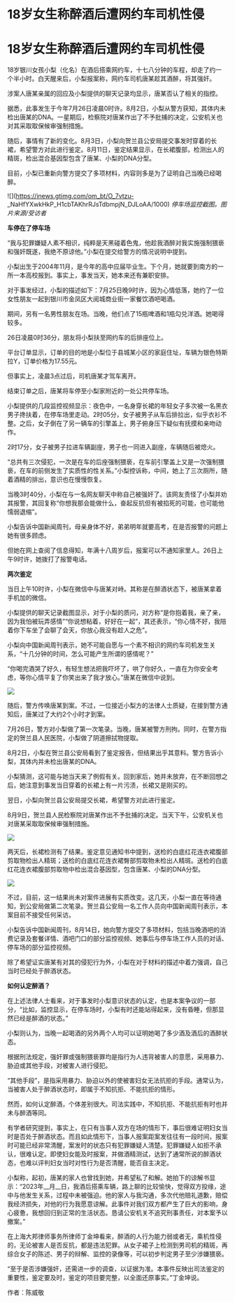 # 18岁女生称醉酒后遭网约车司机性侵

# 18岁女生称醉酒后遭网约车司机性侵

18岁银川女孩小梨（化名）在酒后搭乘网约车，十七八分钟的车程，却走了约一个半小时。白天醒来后，小梨报案称，网约车司机唐某趁其酒醉，将其强奸。

涉案人唐某亲属的回应及小梨提供的聊天记录均显示，唐某否认了相关的指控。

据悉，此事发生于今年7月26日凌晨0时许。8月2日，小梨从警方获知，其体内未检出唐某的DNA。一星期后，检察院对唐某作出了不予批捕的决定，公安机关也对其采取取保候审强制措施。

随后，事情有了新的变化。8月3日，小梨向贺兰县公安局提交事发时穿着的长裙，希望警方对此进行鉴定。8月11日，鉴定结果显示，在长裙腹部，检测出人的精斑，检出混合基因型包含了唐某、小梨的DNA分型。

目前，小梨已重新向警方提交了多项材料，内容则多是为了证明自己当晚已经喝醉。

![](https://inews.gtimg.com/om_bt/O_7vtzu-
_NaHfYXwkHkP_H1cbTAKhrRJsTdbmpjN_DJLoAA/1000) _停车场监控截图。图片来源/受访者_

**车停在了停车场**

“我与犯罪嫌疑人素不相识，纯粹是天黑碰着色鬼，他趁我酒醉对我实施强制猥亵和强奸既遂，我绝不原谅他。”小梨在提交给警方的情况说明中提到。

小梨出生于2004年11月，是今年的高中应届毕业生。下个月，她就要到南方的一所一本高校报到。事实上，事发当天，她本来还有兼职安排。

对于事发经过，小梨的描述如下：7月25日晚9时许，因为心情低落，她约了一位女性朋友一起到银川市金凤区大阅城商业街一家餐饮酒吧喝酒。

期间，另有一名男性朋友在场。当晚，他们点了15瓶啤酒和1瓶勾兑洋酒。她喝得较多。

26日凌晨0时36分，朋友将小梨扶至网约车的后排座位上。

平台订单显示，订单的目的地是小梨位于县城某小区的家庭住址，车辆为银色特斯拉Y，订单价格为17.55元。

但事实上，凌晨3点过后，司机唐某才驾车离开。

结束订单之后，唐某将车停至小梨家附近的一处公共停车场。

小梨提供的几段监控视频显示：夜色中，一名身穿长裙的年轻女子多次被一名黑衣男子搀扶着，在停车场里走动。2时05分，女子被男子从车后排拉出，似乎衣衫不整。之后，女子倒在了另一辆车的引擎盖上，男子俯身压下疑似有抚摸和亲吻动作。

2时17分，女子被男子拉进车辆副座，男子也一同进入副座，车辆随后被熄火。

“总共有三次侵犯，一次是在车的后座强制猥亵，在车前引擎盖上又是一次强制猥亵，在车的前侧发生了实质性的性关系。”小梨控诉称，中间，她上了三次厕所，随着酒精的排出，意识也在慢慢恢复。

当晚3时40分，小梨在与一名网友聊天中称自己被强奸了。该网友责怪了小梨并劝其报警，其回复称“你想我那会能做什么，奋起反抗但有被掐死的可能，也可能他懦弱退缩”。

小梨告诉中国新闻周刊，母亲身体不好，弟弟明年就要高考，在是否报警的问题上她有很多顾虑。

但她在网上查阅了信息得知，年满十八周岁后，报案可以不通知家里人。26日上午9时许，她拨打了报警电话。

**两次鉴定**

当日上午10时许，小梨在微信中与唐某对峙。其称是在醉酒状态下，被唐某拿着手机加的微信。

小梨提供的聊天记录截图显示，对于小梨的质问，对方称“是你抱着我，亲了亲，因为我怕被玩弄感情”“你说想粘着，好好在一起”，其还表示，“你心情不好，我陪着你下车坐了会聊了会天，你放心我没有趁人之危”。

小梨向中国新闻周刊表示，她不可能自愿与一个素不相识的网约车司机发生关系，“十几分钟的时间，怎么可能产生所谓的感情呢？”

“你喝完酒哭了好久，有轻生想法把我吓坏了，哄了你好久，一直在为你安全考虑，等你心情平复了你笑出来了我才放心。”唐某在微信中说到。

![](https://inews.gtimg.com/om_bt/OnavPb4Y_4vJYVrZQ6xoMZwYm5ntuwH59nTwo1ffOwO6AAA/1000)

随后，警方传唤唐某到案。不过，一位接近小梨方的法律人士质疑，在接到警方通知后，唐某过了大约2个小时才到案。

7月26日，警方对小梨做了第一次笔录。当晚，唐某被警方刑拘。同时，在警方指定的贺兰县人民医院，小梨做了阴道擦拭物提取。

8月2日，小梨在贺兰县公安局看到了鉴定报告，但结果出乎其意料。警方告诉小梨，其体内并未检出唐某的DNA。

小梨猜测，这可能与她当天来了例假有关。回到家后，她并未放弃，在不断回想之后，她注意到事发当日穿着的长裙上有一片污渍，长裙又是刚买的。

翌日，小梨向贺兰县公安局提交长裙，希望警方对此进行鉴定。

8月9日，贺兰县人民检察院对唐某作出不予批捕的决定。当天下午，公安机关也对唐某采取取保候审强制措施。

![](https://inews.gtimg.com/om_bt/O_A8H8-x9c58Z9gSiir5n05pUepW5JhcINYOINtNFQfn0AA/1000)

两天后，长裙检测有了结果。鉴定意见通知书中提到，送检的白底红花连衣裙腹部剪取物检出人精斑；送检的白底红花连衣裙臀部剪取物未检出人精斑。送检的白底红花连衣裙腹部剪取物中检出混合基因型，包含唐某、小梨的DNA分型。

![](https://inews.gtimg.com/om_bt/ObWVP6G-sURE5L7Yf8PZOqX3cjaAJ6zrxieCB3DxxlI0QAA/1000)

不过，目前，这一结果尚未对案件进展有实质改变。这几天，小梨一直在等待通知，到公安局做第二次笔录。贺兰县公安局一名工作人员向中国新闻周刊表示，本案目前不接受任何采访。

小梨告诉中国新闻周刊，8月14日，她向警方提交了多项材料，包括当晚酒吧的消费记录及套餐详情、酒吧门口的部分监控视频、她事后与停车场工作人员的对话、停车场的部分监控视频。

除了希望证实唐某有对其的侵犯行为外，小梨在对于材料的描述中着力强调，自己当时已经处于醉酒状态。

**如何认定醉酒？**

在上述法律人士看来，对于事发时小梨意识状态的认定，也是本案争议的一部分，“比如，监控显示，在停车场时，小梨有时还能站得起来，没有昏睡，但那显然已经是醉酒的状态。”

小梨则认为，当晚一起喝酒的另外两个人均可以证明她喝了多少酒及酒后的酒醉状态。

根据刑法规定，强奸罪或强制猥亵罪均是指行为人违背被害人的意愿，采用暴力、胁迫或其他手段，对被害人进行侵犯。

“其他手段”，是指采用暴力、胁迫以外的使被害妇女无法抗拒的手段。通常认为，当被害人处于醉酒状态时，即属于不知抗拒、不能抗拒的情形。

然而，如何认定醉酒，个体差别很大。司法实践中，不知抗拒、不能抗拒有时也并未与醉酒等同。

有学者研究提到，事实上，在只有当事人双方在场的情形下，事后很难证明妇女当时是否处于醉酒状态。而且如此情形下，当事人报案距案发往往有一段时间，报案时可能已经非常清醒，案发时的状态只有犯罪嫌疑人清楚。犯罪嫌疑人如拒不承认，很难认定。即使妇女能及时报案，并做酒精测试，达到了通常所说的醉酒状态，也难以评判妇女当时对性行为是否清醒，能否自主决定。

小梨称，起初，唐某的家人也曾找到她，并希望私了和解。她拍下的谅解书显示：“2023年__月__日，我酒后搭乘车辆，路上聊的比较愉快，觉得双方投缘，途中与他发生关系，过程中未被强迫。他的家人与我沟通，多次代他赔礼道歉，赔偿我经济损失，对他的行为我愿意谅解。此事件对我们双方都产生了巨大的影响，身心疲惫，我想回归到正常的生活状态。恳请公安机关不追究刑事责任，对本案予以撤案。”

在上海大邦律师事务所律师丁金坤看来，醉酒的人行为能力弱或者无，乘机性侵的，无论被害人是否反抗，都是违法犯罪。从女子裙子上检测到男司机的精斑，再综合女子的陈述、男子的辩解、监控的录像等，可以初步判定男子至少涉嫌猥亵。

“至于是否涉嫌强奸，还需进一步的调查，以证据为准。本事件反映出司法鉴定的重要性，鉴定要及时，鉴定的项目要完整，以全面还原事实。”丁金坤说。

作者：陈威敬

